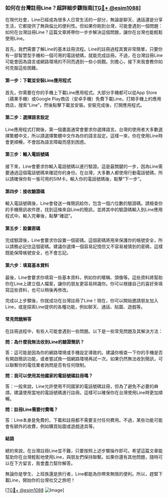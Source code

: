 ### 如何在台灣註冊Line？超詳細步驟指南[[TG💪+ @esim1088](https://t.me/s/esim1088)]

在現代社會，Line已經成為很多人日常生活的一部分，無論是聊天、通話還是分享生活，它都提供了無與倫比的便利性。但如果你剛到台灣，可能會遇到一個問題：如何在台灣註冊Line？這篇文章將帶你一步步解決這個問題，讓你在台灣也能輕鬆使用Line。

首先，我們需要了解Line的基本註冊流程。Line的註冊過程其實非常簡單，只要你有一部智慧型手機和一個可用的電話號碼，就能完成註冊。不過，在台灣註冊Line可能會因為語言或網路環境的不同而遇到一些小挑戰。別擔心，接下來我會教你如何克服這些困難。

#### 第一步：下載並安裝Line應用程式

首先，你需要在你的手機上下載Line應用程式。大部分手機都可以從App Store（蘋果手機）或Google Play商店（安卓手機）免費下載Line。打開手機上的應用商店，搜索“Line”，然後點擊下載並安裝。安裝完成後，打開應用程式。

#### 第二步：選擇語言設定

Line應用程式打開後，第一個畫面通常會要求你選擇語言。台灣的使用者大多數選擇繁體中文，所以請選擇繁體中文作為你的語言設定。這樣一來，你在使用Line時會更順暢，不會因為語言障礙而感到困惑。

#### 第三步：輸入電話號碼

接下來，Line會要求你輸入電話號碼以進行驗證。這是最關鍵的一步，因為Line需要通過這個電話號碼來確認你的身份。在台灣，大多數人都使用行動電話號碼，所以請確保你有一張可用的SIM卡。輸入你的電話號碼後，點擊“下一步”。

#### 第四步：接收驗證碼

輸入電話號碼後，Line會發送一條簡訊給你，包含一個六位數的驗證碼。請檢查你的手機簡訊收件匣，找到這條來自Line的簡訊，並將其中的驗證碼輸入到Line應用程式中。輸入完畢後，點擊“確認”。

#### 第五步：設置密碼

完成驗證後，Line會要求你設置一個密碼。這個密碼將用來保護你的帳號安全，所以請務必記住這個密碼。建議你選擇一個容易記憶但又不容易被猜到的密碼，這樣既能保障帳號安全，也不會忘記。

#### 第六步：填寫基本資料

最後，Line會要求你填寫一些基本資料，例如你的暱稱、頭像等。這些資料將幫助你在Line上建立個人檔案，讓你的朋友更容易辨識你。你可以根據自己的喜好來填寫這些資料，也可以稍後再修改。

完成以上步驟後，你就成功在台灣註冊了Line！現在，你可以開始邀請朋友加入Line，或是探索Line提供的各種功能，例如聊天、通話、貼圖、遊戲等。

#### 常見問題解答

在註冊過程中，有些人可能會遇到一些問題。以下是一些常見問題及其解決方法：

**問：為什麼我無法收到Line的驗證簡訊？**

答：這可能是因為你的網路環境或手機設定導致的。建議你檢查一下你的手機是否有開啟簡訊功能，或者嘗試換一個網路環境再試一次。如果仍然無法收到簡訊，可以聯繫你的電信業者詢問是否有任何限制。

**問：我可以使用其他國家的電話號碼註冊嗎？**

答：一般來說，Line允許使用不同國家的電話號碼註冊，但為了避免不必要的麻煩，建議使用當地的電話號碼進行註冊。這樣可以確保你在台灣使用Line時更加順暢。

**問：註冊Line需要付費嗎？**

答：Line本身是免費的，下載和註冊都不需要支付任何費用。不過，某些功能可能會有額外的收費，例如購買貼圖或遊戲道具等。

#### 結語

總的來說，在台灣註冊Line並不難，只要按照上述步驟操作即可。希望這篇文章能幫助你在台灣輕鬆地使用Line，與朋友們保持聯繫。如果你還有其他問題，隨時可以在下方留言，我會盡力幫你解答。

無論你是學生、上班族還是旅行者，Line都能為你帶來無限的便利。所以，趕緊下載Line，開始你的台灣社交之旅吧！

[[TG💪+ @esim1088](https://t.me/s/esim1088) ![Image](https://i.postimg.cc/4NQfJmqS/Snipaste-2025-05-13-00-14-12.png)]